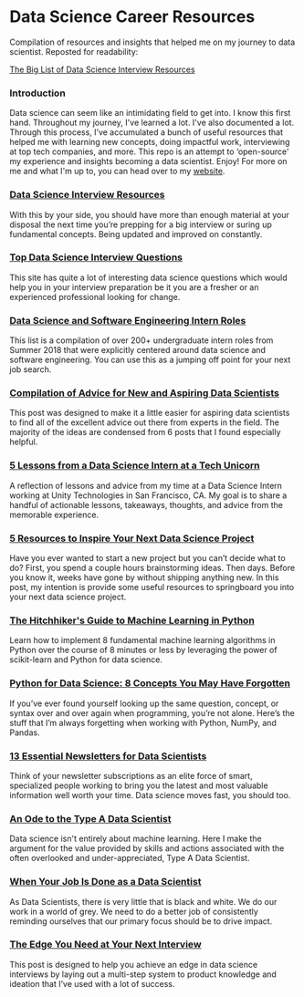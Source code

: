 # Data Science Career Resources
Compilation of resources and insights that helped me on my journey to data scientist. Reposted for readability:

[The Big List of Data Science Interview Resources](https://www.conordewey.com/blog/the-big-list-of-data-science-interview-resources/)

### Introduction
Data science can seem like an intimidating field to get into. I know this first hand. Throughout my journey, I've learned a lot. I've also documented a lot. Through this process, I’ve accumulated a bunch of useful resources that helped me with learning new concepts, doing impactful work, interviewing at top tech companies, and more. This repo is an attempt to ‘open-source’ my experience and insights becoming a data scientist. Enjoy! For more on me and what I'm up to, you can head over to my [website](https://www.conordewey.com/).

### [Data Science Interview Resources](https://www.conordewey.com/blog/the-big-list-of-data-science-interview-resources/)
With this by your side, you should have more than enough material at your disposal the next time you’re prepping for a big interview or suring up fundamental concepts. Being updated and improved on constantly.

### [Top Data Science Interview Questions](https://www.interviewbit.com/data-science-interview-questions/)
This site has quite a lot of interesting data science questions which would help you in your interview preparation be it you are a fresher or an experienced professional looking for change.

### [Data Science and Software Engineering Intern Roles](https://github.com/conordewey3/DS-Career-Resources/blob/master/Internship-Roles.md)
This list is a compilation of over 200+ undergraduate intern roles from Summer 2018 that were explicitly centered around data science and software engineering. You can use this as a jumping off point for your next job search.

### [Compilation of Advice for New and Aspiring Data Scientists](https://www.conordewey.com/blog/compilation-of-advice-for-new-and-aspiring-data-scientists/)
This post was designed to make it a little easier for aspiring data scientists to find all of the excellent advice out there from experts in the field. The majority of the ideas are condensed from 6 posts that I found especially helpful.

### [5 Lessons from a Data Science Intern at a Tech Unicorn](https://www.conordewey.com/blog/5-lessons-from-a-data-science-intern-at-a-tech-unicorn/)
A reflection of lessons and advice from my time at a Data Science Intern working at Unity Technologies in San Francisco, CA. My goal is to share a handful of actionable lessons, takeaways, thoughts, and advice from the memorable experience.

### [5 Resources to Inspire Your Next Data Science Project](https://www.conordewey.com/blog/5-resources-to-inspire-your-next-data-science-project/)
Have you ever wanted to start a new project but you can’t decide what to do? First, you spend a couple hours brainstorming ideas. Then days. Before you know it, weeks have gone by without shipping anything new. In this post, my intention is provide some useful resources to springboard you into your next data science project.

### [The Hitchhiker's Guide to Machine Learning in Python](https://www.conordewey.com/blog/the-hitchhikers-guide-to-machine-learning-in-python/)
Learn how to implement 8 fundamental machine learning algorithms in Python over the course of 8 minutes or less by leveraging the power of scikit-learn and Python for data science. 

### [Python for Data Science: 8 Concepts You May Have Forgotten](https://www.conordewey.com/blog/python-for-data-science-8-concepts/) 
If you’ve ever found yourself looking up the same question, concept, or syntax over and over again when programming, you’re not alone. Here’s the stuff that I’m always forgetting when working with Python, NumPy, and Pandas.

### [13 Essential Newsletters for Data Scientists](https://www.conordewey.com/blog/13-essential-newsletters-for-data-scientists-remastered/) 
Think of your newsletter subscriptions as an elite force of smart, specialized people working to bring you the latest and most valuable information well worth your time. Data science moves fast, you should too.

### [An Ode to the Type A Data Scientist](https://www.conordewey.com/blog/an-ode-to-the-type-a-data-scientist/) 
Data science isn't entirely about machine learning. Here I make the argument for the value provided by skills and actions associated with the often overlooked and under-appreciated, Type A Data Scientist.

### [When Your Job Is Done as a Data Scientist](https://www.conordewey.com/blog/when-your-job-is-done-as-a-data-scientist/) 
As Data Scientists, there is very little that is black and white. We do our work in a world of grey. We need to do a better job of consistently reminding ourselves that our primary focus should be to drive impact.

### [The Edge You Need at Your Next Interview](https://www.conordewey.com/blog/the-edge-you-need-at-your-next-interview/) 
This post is designed to help you achieve an edge in data science interviews by laying out a multi-step system to product knowledge and ideation that I’ve used with a lot of success.
